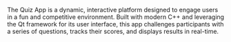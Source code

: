 The Quiz App is a dynamic, interactive platform designed to engage users in a fun and competitive environment. Built with modern C++ and leveraging the Qt framework for its user interface, this app challenges participants with a series of questions, tracks their scores, and displays results in real-time.